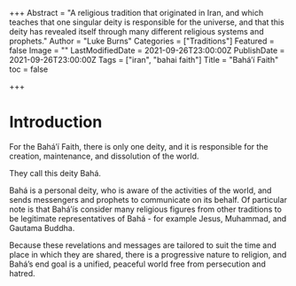 +++
Abstract = "A religious tradition that originated in Iran, and which teaches that one singular deity is responsible for the universe, and that this deity has revealed itself through many different religious systems and prophets."
Author = "Luke Burns"
Categories = ["Traditions"]
Featured = false
Image = ""
LastModifiedDate = 2021-09-26T23:00:00Z
PublishDate = 2021-09-26T23:00:00Z
Tags = ["iran", "bahai faith"]
Title = "Bahá’í Faith"
toc = false

+++
# Introduction 
For the Bahá’í Faith, there is only one deity, and it is responsible for the creation, maintenance, and dissolution of the world.

They call this deity Bahá.

Bahá is a personal deity, who is aware of the activities of the world, and sends messengers and prophets to communicate on its behalf. Of particular note is that Bahá’ís consider many religious figures from other traditions to be legitimate representatives of Bahá - for example Jesus, Muhammad, and Gautama Buddha.

Because these revelations and messages are tailored to suit the time and place in which they are shared, there is a progressive nature to religion, and Bahá’s end goal is a unified, peaceful world free from persecution and hatred.
